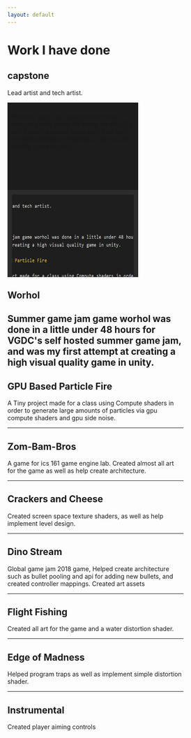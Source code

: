 ```yaml
---
layout: default
---
```


# Work I have done

## capstone

Lead artist and tech artist.
<html>

<style>
* {
    box-sizing: border-box;
}

/* Create two equal columns that floats next to each other */
.column {
    float: left;
    width: 50%;
    padding: 10px;
    height: 200px; /* Should be removed. Only for demonstration */
    width: 300px
}

/* Clear floats after the columns */
.row:after {
    content: "";
    display: table;
    clear: left;
}</style>
</head>
<body>


<div class="row">
  <div class="column"style="background-color:#1C1C1C">
    <p>Summer game jam game worhol was done in a little under 48 hours for VGDC's self hosted summer game jam, and was my first attempt at creating a high visual quality game in unity.</p>
  </div>
  <div class="column"style="background-color:#2C2C2C">
  <img src="Capture.PNG" alt="Capture.PNG" width="300" height="200" align="right">
  </div>
</div>

</body>
</html>

## Worhol

Summer game jam game worhol was done in a little under 48 hours for VGDC's self hosted summer game jam, and was my first attempt at creating a high visual quality game in unity.
---

## GPU Based Particle Fire

A Tiny project made for a class using Compute shaders in order to generate large amounts of particles via gpu compute shaders and gpu side noise.

---

## Zom-Bam-Bros

A game for ics 161 game engine lab. Created almost all art for the game as well as help create architecture.

---

## Crackers and Cheese

Created screen space texture shaders, as well as help implement level design.

---

## Dino Stream

Global game jam 2018 game, Helped create architecture such as bullet pooling and api for adding new bullets, and created controller mappings. Created art assets

---

## Flight Fishing

Created all art for the game and a water distortion shader.

---

## Edge of Madness

Helped program traps as well as implement simple distortion shader.

---

## Instrumental

Created player aiming controls